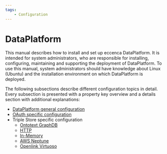 ```yaml
---
tags:
    - Configuration
---
```

# DataPlatform

This manual describes how to install and set up eccenca DataPlatform.
It is intended for system administrators, who are responsible for installing, configuring, maintaining and supporting the deployment of DataPlatform.
To use this manual, system administrators should have knowledge about Linux (Ubuntu) and the installation environment on which DataPlatform is deployed.

The following subsections describe different configuration topics in detail.
Every subsection is presented with a property key overview and a details section with additional explanations:

-   [DataPlatform general configuration](application-full.md)
-   [OAuth specific configuration](application-oauth-full.md)
-   Triple Store specific configuration
    -   [Ontotext GraphDB](application-graphdb-full.md)
    -   [HTTP](application-http-full.md)
    -   [In-Memory](application-inmemory-full.md)
    -   [AWS Neptune](application-neptune-full.md)
    -   [Openlink Virtuoso](application-virtuoso-full.md)
